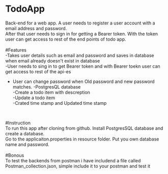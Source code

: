 # TodoApp<br>
Back-end for a web app. A user needs to register a  user account with a email address and password.<br> 
After that user needs to sign in for getting a Bearer token. With the token user can get access to rest of the end points of todo app. <br>
<br>
#Features<br>
-Takes user details such as email and password and saves in database when email already doesn't exist in database<br>
-User needs to sing in to get Bearer token and with Bearer toekn user can get access to rest of the api-es
- User can change password when Old password and new password matches.
-PostgresQL database<br>
-Create a todo item with descreption <br>
-Update a todo item<br>
-Crated time stamp and Updated time stamp <br>
<br>

#Instruction <br>
To run this app after cloning from github. Install PostgresSQL database and create a database. <br>
Go to the applicaiton.properties in resource folder. Put you own database name and password.<br>
<br>
#Bonous<br>
To test the backends from postman i have includend a file called Postman_collection.json, simple include it to your postman and test it

